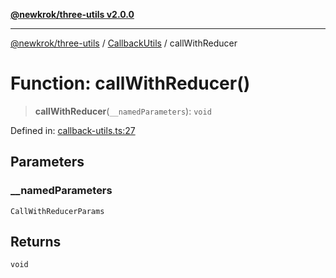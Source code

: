 [**@newkrok/three-utils v2.0.0**](../../../../README.md)

***

[@newkrok/three-utils](../../../../globals.md) / [CallbackUtils](../README.md) / callWithReducer

# Function: callWithReducer()

> **callWithReducer**(`__namedParameters`): `void`

Defined in: [callback-utils.ts:27](https://github.com/NewKrok/three-utils/blob/0c3b335b8b17394d6bfec6195204dc78d6827053/src/callback-utils.ts#L27)

## Parameters

### \_\_namedParameters

`CallWithReducerParams`

## Returns

`void`
